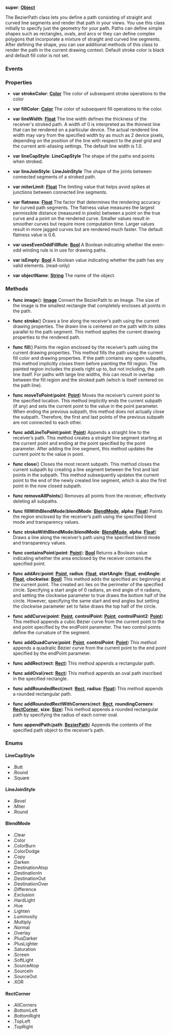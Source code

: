 **super**: **[Object](../gravity/object.md.md)**

The BezierPath class lets you define a path consisting of straight and curved line segments and render that path in your views. You use this class initially to specify just the geometry for your path. Paths can define simple shapes such as rectangles, ovals, and arcs or they can define complex polygons that incorporate a mixture of straight and curved line segments. After defining the shape, you can use additional methods of this class to render the path in the current drawing context. Default stroke color is black and default fill color is not set.

### Events



### Properties

* **var** **strokeColor**: **[Color](Color.md)**
The color of subsequent stroke operations to the color

* **var** **fillColor**: **[Color](Color.md)**
The color of subsequent fill operations to the color.

* **var** **lineWidth**: **[Float](../gravity/float.md)**
The line width defines the thickness of the receiver's stroked path. A width of 0 is interpreted as the thinnest line that can be rendered on a particular device. The actual rendered line width may vary from the specified width by as much as 2 device pixels, depending on the position of the line with respect to the pixel grid and the current anti-aliasing settings. The default line width is 1.0.

* **var** **lineCapStyle**: **LineCapStyle**
The shape of the paths end points when stroked.

* **var** **lineJoinStyle**: **LineJoinStyle**
The shape of the joints between connected segments of a stroked path.

* **var** **miterLimit**: **[Float](../gravity/float.md)**
The limiting value that helps avoid spikes at junctions between connected line segments.

* **var** **flatness**: **[Float](../gravity/float.md)**
The factor that determines the rendering accuracy for curved path segments. The flatness value measures the largest permissible distance (measured in pixels) between a point on the true curve and a point on the rendered curve. Smaller values result in smoother curves but require more computation time. Larger values result in more jagged curves but are rendered much faster. The default flatness value is 0.6.

* **var** **usesEvenOddFillRule**: **[Bool](../gravity/bool.md)**
A Boolean indicating whether the even-odd winding rule is in use for drawing paths.

* **var** **isEmpty**: **[Bool](../gravity/bool.md)**
A Boolean value indicating whether the path has any valid elements. \(read-only\)

* **var** **objectName**: **[String](../gravity/string.md)**
The name of the object.



### Methods

* **func** **image**(): <strong>[Image](Image.md)</strong> 
Convert the BezierPath to an Image. The size of the image is the smallest rectangle that completely encloses all points in the path.

* **func** **stroke**()
Draws a line along the receiver’s path using the current drawing properties. The drawn line is centered on the path with its sides parallel to the path segment. This method applies the current drawing properties to the rendered path.

* **func** **fill**()
Paints the region enclosed by the receiver’s path using the current drawing properties. This method fills the path using the current fill color and drawing properties. If the path contains any open subpaths, this method implicitly closes them before painting the fill region. The painted region includes the pixels right up to, but not including, the path line itself. For paths with large line widths, this can result in overlap between the fill region and the stroked path (which is itself centered on the path line).

* **func** **moveToPoint**(**point**: **[Point](Point.md)**)
Moves the receiver’s current point to the specified location. This method implicitly ends the current subpath (if any) and sets the current point to the value in the point parameter. When ending the previous subpath, this method does not actually close the subpath. Therefore, the first and last points of the previous subpath are not connected to each other.

* **func** **addLineToPoint**(**point**: **[Point](Point.md)**)
Appends a straight line to the receiver’s path. This method creates a straight line segment starting at the current point and ending at the point specified by the point parameter. After adding the line segment, this method updates the current point to the value in point.

* **func** **close**()
Closes the most recent subpath. This method closes the current subpath by creating a line segment between the first and last points in the subpath. This method subsequently updates the current point to the end of the newly created line segment, which is also the first point in the now closed subpath.

* **func** **removeAllPoints**()
Removes all points from the receiver, effectively deleting all subpaths.

* **func** **fillWithBlendMode**(**blendMode**: **<a href="#_enum_BlendMode">BlendMode</a>**, **alpha**: **[Float](../gravity/float.md)**)
Paints the region enclosed by the receiver’s path using the specified blend mode and transparency values.

* **func** **strokeWithBlendMode**(**blendMode**: **<a href="#_enum_BlendMode">BlendMode</a>**, **alpha**: **[Float](../gravity/float.md)**)
Draws a line along the receiver’s path using the specified blend mode and transparency values.

* **func** **containsPoint**(**point**: **[Point](Point.md)**): <strong>[Bool](../gravity/bool.md)</strong> 
Returns a Boolean value indicating whether the area enclosed by the receiver contains the specified point.

* **func** **addArc**(**point**: **[Point](Point.md)**, **radius**: **[Float](../gravity/float.md)**, **startAngle**: **[Float](../gravity/float.md)**, **endAngle**: **[Float](../gravity/float.md)**, **clockwise**: **[Bool](../gravity/bool.md)**)
This method adds the specified arc beginning at the current point. The created arc lies on the perimeter of the specified circle. Specifying a start angle of 0 radians, an end angle of π radians, and setting the clockwise parameter to true draws the bottom half of the circle. However, specifying the same start and end angles but setting the clockwise parameter set to false draws the top half of the circle.

* **func** **addCurve**(**point**: **[Point](Point.md)**, **controlPoint**: **[Point](Point.md)**, **controlPoint2**: **[Point](Point.md)**)
This method appends a cubic Bézier curve from the current point to the end point specified by the endPoint parameter. The two control points define the curvature of the segment.

* **func** **addQuadCurve**(**point**: **[Point](Point.md)**, **controlPoint**: **[Point](Point.md)**)
This method appends a quadratic Bézier curve from the current point to the end point specified by the endPoint parameter.

* **func** **addRect**(**rect**: **[Rect](Rect.md)**)
This method appends a rectangular path.

* **func** **addOval**(**rect**: **[Rect](Rect.md)**)
This method appends an oval path inscribed in the specified rectangle.

* **func** **addRoundedRect**(**rect**: **[Rect](Rect.md)**, **radius**: **[Float](../gravity/float.md)**)
This method appends a rounded rectangular path.

* **func** **addRoundedRectWithCorners**(**rect**: **[Rect](Rect.md)**, **roundingCorners**: **<a href="#_enum_RectCorner">RectCorner</a>**, **size**: **[Size](Size.md)**)
This method appends a rounded rectangular path by specifying the radius of each corner oval.

* **func** **appendPath**(**path**: **[BezierPath](BezierPath.md)**)
Appends the contents of the specified path object to the receiver’s path.





### Enums

<div id="_enum_LineCapStyle"></div>

#### LineCapStyle
 * .Butt
 * .Round
 * .Square

<div id="_enum_LineJoinStyle"></div>

#### LineJoinStyle
 * .Bevel
 * .Miter
 * .Round

<div id="_enum_BlendMode"></div>

#### BlendMode
 * .Clear
 * .Color
 * .ColorBurn
 * .ColorDodge
 * .Copy
 * .Darken
 * .DestinationAtop
 * .DestinationIn
 * .DestinationOut
 * .DestinationOver
 * .Difference
 * .Exclusion
 * .HardLight
 * .Hue
 * .Lighten
 * .Luminosity
 * .Multiply
 * .Normal
 * .Overlay
 * .PlusDarker
 * .PlusLighter
 * .Saturation
 * .Screen
 * .SoftLight
 * .SourceAtop
 * .SourceIn
 * .SourceOut
 * .XOR

<div id="_enum_RectCorner"></div>

#### RectCorner
 * .AllCorners
 * .BottomLeft
 * .BottomRight
 * .TopLeft
 * .TopRight



